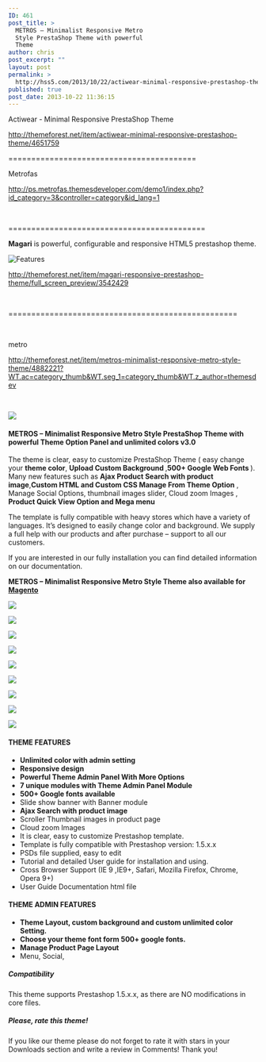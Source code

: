 ```yaml
---
ID: 461
post_title: >
  METROS – Minimalist Responsive Metro
  Style PrestaShop Theme with powerful
  Theme
author: chris
post_excerpt: ""
layout: post
permalink: >
  http://hss5.com/2013/10/22/actiwear-minimal-responsive-prestashop-theme/
published: true
post_date: 2013-10-22 11:36:15
---
```

<p>Actiwear - Minimal Responsive PrestaShop Theme</p> <p><a title="http://themeforest.net/item/actiwear-minimal-responsive-prestashop-theme/4651759" href="http://themeforest.net/item/actiwear-minimal-responsive-prestashop-theme/4651759">http://themeforest.net/item/actiwear-minimal-responsive-prestashop-theme/4651759</a></p> <p>=========================================</p> <p>Metrofas</p> <p><a title="http://ps.metrofas.themesdeveloper.com/demo1/index.php?id_category=3&amp;controller=category&amp;id_lang=1" href="http://ps.metrofas.themesdeveloper.com/demo1/index.php?id_category=3&amp;controller=category&amp;id_lang=1">http://ps.metrofas.themesdeveloper.com/demo1/index.php?id_category=3&amp;controller=category&amp;id_lang=1</a></p> <p>&nbsp;</p> <p>===========================================</p> <p><strong>Magari</strong> is powerful, configurable and responsive HTML5 prestashop theme. <p><img alt="Features" src="http://www.magari.bestudio.pl/manual/1.png"> <p><a title="http://themeforest.net/item/magari-responsive-prestashop-theme/full_screen_preview/3542429" href="http://themeforest.net/item/magari-responsive-prestashop-theme/full_screen_preview/3542429">http://themeforest.net/item/magari-responsive-prestashop-theme/full_screen_preview/3542429</a></p> <p>&nbsp;</p> <p>==================================================</p> <p>&nbsp;</p> <p>metro</p> <p><a title="http://themeforest.net/item/metros-minimalist-responsive-metro-style-theme/4882221?WT.ac=category_thumb&amp;WT.seg_1=category_thumb&amp;WT.z_author=themesdev" href="http://themeforest.net/item/metros-minimalist-responsive-metro-style-theme/4882221?WT.ac=category_thumb&amp;WT.seg_1=category_thumb&amp;WT.z_author=themesdev">http://themeforest.net/item/metros-minimalist-responsive-metro-style-theme/4882221?WT.ac=category_thumb&amp;WT.seg_1=category_thumb&amp;WT.z_author=themesdev</a></p> <p>&nbsp;</p> <p><img src="http://www.magentothemestudio.com/themes/preview_images/metros/seprator-logo.jpg"> <h4>METROS – Minimalist Responsive Metro Style PrestaShop Theme with powerful Theme Option Panel and unlimited colors v3.0</h4> <p>The theme is clear, easy to customize PrestaShop Theme ( easy change your <strong>theme color</strong>, <strong>Upload Custom Background </strong>,<strong>500+ Google Web Fonts </strong>). Many new features such as <strong>Ajax Product Search with product image</strong>,<strong>Custom HTML and Custom CSS Manage From Theme Option</strong> , Manage Social Options, thumbnail images slider, Cloud zoom Images , <strong>Product Quick View Option and Mega menu</strong> <p>The template is fully compatible with heavy stores which have a variety of languages. It’s designed to easily change color and background. We supply a full help with our products and after purchase – support to all our customers.  <p>If you are interested in our fully installation you can find detailed information on our documentation.  <p><strong>METROS – Minimalist Responsive Metro Style Theme also available for <a href="http://themeforest.net/item/metros-minimalist-responsive-metro-style-theme/3698187">Magento</a></strong> <p><img src="http://www.magentothemestudio.com/themes/preview_images/metros/tile_features.jpg"> <p><img src="http://www.magentothemestudio.com/themes/preview_images/metros/ajax_navigation.jpg"> <p><img src="http://ps.metros.themesdeveloper.com/preview/search.png"> <p><img src="http://www.magentothemestudio.com/themes/preview_images/metros/01_colors.png"> <p><img src="http://www.magentothemestudio.com/themes/preview_images/metros/02_option.png"> <p><img src="http://www.magentothemestudio.com/themes/preview_images/metros/04.png"> <p><img src="http://www.magentothemestudio.com/themes/preview_images/metros/05_list.png"> <p><img src="http://www.magentothemestudio.com/themes/preview_images/metros/06_list_view.png"> <p><img src="http://www.magentothemestudio.com/themes/preview_images/metros/07_detail.png"> <h4>THEME FEATURES</h4> <ul> <li><strong>Unlimited color with admin setting</strong> <li><strong>Responsive design</strong> <li><strong>Powerful Theme Admin Panel With More Options</strong> <li><strong>7 unique modules with Theme Admin Panel Module</strong> <li><strong>500+ Google fonts available</strong> <li>Slide show banner with Banner module  <li><strong>Ajax Search with product image</strong> <li>Scroller Thumbnail images in product page  <li>Cloud zoom Images  <li>It is clear, easy to customize Prestashop template.  <li>Template is fully compatible with Prestashop version: 1.5.x.x  <li>PSDs file supplied, easy to edit  <li>Tutorial and detailed User guide for installation and using.  <li>Cross Browser Support (IE 9 ,IE9+, Safari, Mozilla Firefox, Chrome, Opera 9+)  <li>User Guide Documentation html file </li></ul> <h4>THEME ADMIN FEATURES</h4> <ul> <li><strong>Theme Layout, custom background and custom unlimited color Setting.</strong> <li><strong>Choose your theme font form 500+ google fonts.</strong> <li><strong>Manage Product Page Layout</strong> <li>Menu, Social, </li></ul> <h5>Compatibility</h5>This theme supports Prestashop 1.5.x.x, as there are NO modifications in core files.  <h5>Please, rate this theme!</h5>If you like our theme please do not forget to rate it with stars in your Downloads section and write a review in Comments! Thank you!